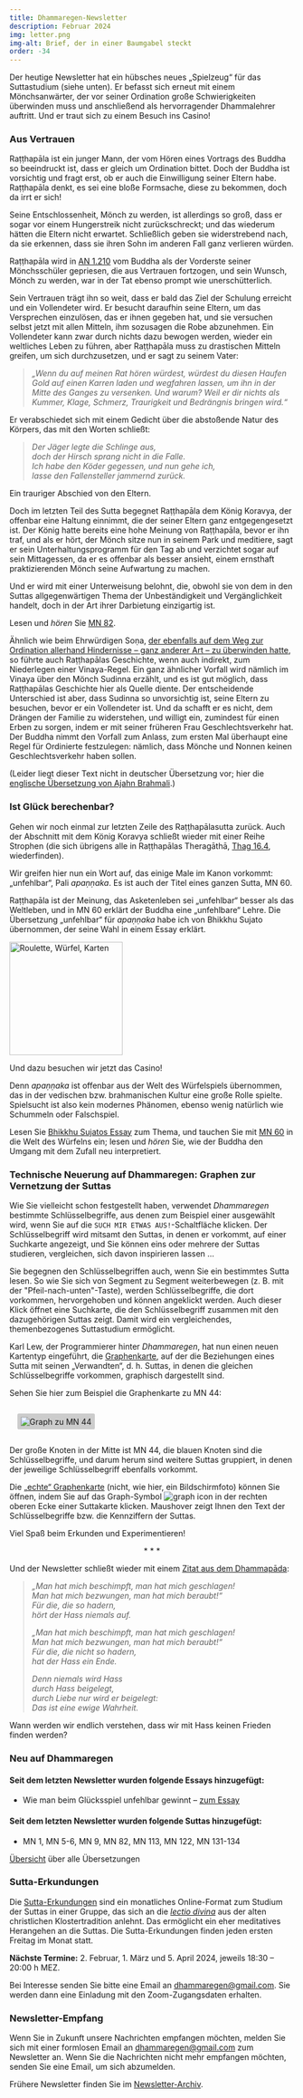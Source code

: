 ```yaml
---
title: Dhammaregen-Newsletter
description: Februar 2024
img: letter.png
img-alt: Brief, der in einer Baumgabel steckt
order: -34
---
```


Der heutige Newsletter hat ein hübsches neues „Spielzeug“ für das Suttastudium (siehe unten). Er befasst sich erneut mit einem Mönchsanwärter, der vor seiner Ordination große Schwierigkeiten überwinden muss und anschließend als hervorragender Dhammalehrer auftritt. Und er traut sich zu einem Besuch ins Casino!

### Aus Vertrauen

Raṭṭhapāla ist ein junger Mann, der vom Hören eines Vortrags des Buddha so beeindruckt ist, dass er gleich um Ordination bittet. Doch der Buddha ist vorsichtig und fragt erst, ob er auch die Einwilligung seiner Eltern habe. Raṭṭhapāla denkt, es sei eine bloße Formsache, diese zu bekommen, doch da irrt er sich! 

Seine Entschlossenheit, Mönch zu werden, ist allerdings so groß, dass er sogar vor einem Hungerstreik nicht zurückschreckt; und das wiederum hätten die Eltern nicht erwartet. Schließlich geben sie widerstrebend nach, da sie erkennen, dass sie ihren Sohn im anderen Fall ganz verlieren würden.

Raṭṭhapāla wird in [AN 1.210](#/sutta/an1.210:1.1/de/sabbamitta) vom Buddha als der Vorderste seiner Mönchsschüler gepriesen, die aus Vertrauen fortzogen, und sein Wunsch, Mönch zu werden, war in der Tat ebenso prompt wie unerschütterlich.

Sein Vertrauen trägt ihn so weit, dass er bald das Ziel der Schulung erreicht und ein Vollendeter wird. Er besucht daraufhin seine Eltern, um das Versprechen einzulösen, das er ihnen gegeben hat, und sie versuchen selbst jetzt mit allen Mitteln, ihm sozusagen die Robe abzunehmen. Ein Vollendeter kann zwar durch nichts dazu bewogen werden, wieder ein weltliches Leben zu führen, aber Raṭṭhapāla muss zu drastischen Mitteln greifen, um sich durchzusetzen, und er sagt zu seinem Vater:

>*„Wenn du auf meinen Rat hören würdest, würdest du diesen Haufen Gold auf einen Karren laden und wegfahren lassen, um ihn in der Mitte des Ganges zu versenken. Und warum? Weil er dir nichts als Kummer, Klage, Schmerz, Traurigkeit und Bedrängnis bringen wird.“*

Er verabschiedet sich mit einem Gedicht über die abstoßende Natur des Körpers, das mit den Worten schließt:

>*Der Jäger legte die Schlinge aus,*  
>*doch der Hirsch sprang nicht in die Falle.*  
>*Ich habe den Köder gegessen, und nun gehe ich,*  
>*lasse den Fallensteller jammernd zurück.*

Ein trauriger Abschied von den Eltern.

Doch im letzten Teil des Sutta begegnet Raṭṭhapāla dem König Koravya, der offenbar eine Haltung einnimmt, die der seiner Eltern ganz entgegengesetzt ist. Der König hatte bereits eine hohe Meinung von Raṭṭhapāla, bevor er ihn traf, und als er hört, der Mönch sitze nun in seinem Park und meditiere, sagt er sein Unterhaltungsprogramm für den Tag ab und verzichtet sogar auf sein Mittagessen, da er es offenbar als besser ansieht, einem ernsthaft praktizierenden Mönch seine Aufwartung zu machen.

Und er wird mit einer Unterweisung belohnt, die, obwohl sie von dem in den Suttas allgegenwärtigen Thema der Unbeständigkeit und Vergänglichkeit handelt, doch in der Art ihrer Darbietung einzigartig ist.

Lesen und *hören* Sie [MN 82](#/sutta/mn82/de/sabbamitta).

Ähnlich wie beim Ehrwürdigen Soṇa, [der ebenfalls auf dem Weg zur Ordination allerhand Hindernisse – ganz anderer Art – zu überwinden hatte](#/wiki/news/2023-12), so führte auch Raṭṭhapālas Geschichte, wenn auch indirekt, zum Niederlegen einer Vinaya-Regel. Ein ganz ähnlicher Vorfall wird nämlich im Vinaya über den Mönch Sudinna erzählt, und es ist gut möglich, dass Raṭṭhapālas Geschichte hier als Quelle diente. Der entscheidende Unterschied ist aber, dass Sudinna so unvorsichtig ist, seine Eltern zu besuchen, bevor er ein Vollendeter ist. Und da schafft er es nicht, dem Drängen der Familie zu widerstehen, und willigt ein, zumindest für einen Erben zu sorgen, indem er mit seiner früheren Frau Geschlechtsverkehr hat. Der Buddha nimmt den Vorfall zum Anlass, zum ersten Mal überhaupt eine Regel für Ordinierte festzulegen: nämlich, dass Mönche und Nonnen keinen Geschlechtsverkehr haben sollen.

(Leider liegt dieser Text nicht in deutscher Übersetzung vor; hier die [englische Übersetzung von Ajahn Brahmali](https://suttacentral.net/pli-tv-bu-vb-pj1/en/brahmali?lang=de&layout=linebyline&reference=main&notes=sidenotes&highlight=true&script=latin#5.1.1).)

### Ist Glück berechenbar?

Gehen wir noch einmal zur letzten Zeile des Raṭṭhapālasutta zurück. Auch der Abschnitt mit dem König Koravya schließt wieder mit einer Reihe Strophen (die sich übrigens alle in Raṭṭhapālas Theragāthā, [Thag 16.4](#/sutta/thag16.4/de/sabbamitta), wiederfinden). 

Wir greifen hier nun ein Wort auf, das einige Male im Kanon vorkommt: „unfehlbar“, Pali *apaṇṇaka*. Es ist auch der Titel eines ganzen Sutta, MN 60.

Raṭṭhapāla ist der Meinung, das Asketenleben sei „unfehlbar“ besser als das Weltleben, und in MN 60 erklärt der Buddha eine „unfehlbare“ Lehre. Die Übersetzung „unfehlbar“ für *apaṇṇaka* habe ich von Bhikkhu Sujato übernommen, der seine Wahl in einem Essay erklärt.

<a title="Roulette, Würfel, Karten – Bild von pngimg.com, Lizenz: https://pngimg.com/license" href="https://pngimg.com/image/48337" target="_blank"><img height="200" alt="Roulette, Würfel, Karten" src="https://pngimg.com/uploads/roulette/roulette_PNG22.png"></a>

Und dazu besuchen wir jetzt das Casino! 

Denn *apaṇṇaka* ist offenbar aus der Welt des Würfelspiels übernommen, das in der vedischen bzw. brahmanischen Kultur eine große Rolle spielte. Spielsucht ist also kein modernes Phänomen, ebenso wenig natürlich wie Schummeln oder Falschspiel.

Lesen Sie [Bhikkhu Sujatos Essay](#wiki/buddhismuskunde/unfehlbar) zum Thema, und tauchen Sie mit [MN 60](#/sutta/mn60/de/sabbamitta) in die Welt des Würfelns ein; lesen und *hören* Sie, wie der Buddha den Umgang mit dem Zufall neu interpretiert.

### Technische Neuerung auf Dhammaregen: Graphen zur Vernetzung der Suttas

Wie Sie vielleicht schon festgestellt haben, verwendet *Dhammaregen* bestimmte Schlüsselbegriffe, aus denen zum Beispiel einer ausgewählt wird, wenn Sie auf die `SUCH MIR ETWAS AUS!`-Schaltfläche klicken. Der Schlüsselbegriff wird mitsamt den Suttas, in denen er vorkommt, auf einer Suchkarte angezeigt, und Sie können eins oder mehrere der Suttas studieren, vergleichen, sich davon inspirieren lassen …

Sie begegnen den Schlüsselbegriffen auch, wenn Sie ein bestimmtes Sutta lesen. So wie Sie sich von Segment zu Segment weiterbewegen (z. B. mit der "Pfeil-nach-unten"-Taste), werden Schlüsselbegriffe, die dort vorkommen, hervorgehoben und können angeklickt werden. Auch dieser Klick öffnet eine Suchkarte, die den Schlüsselbegriff zusammen mit den dazugehörigen Suttas zeigt. Damit wird ein vergleichendes, themenbezogenes Suttastudium ermöglicht.

Karl Lew, der Programmierer hinter *Dhammaregen*, hat nun einen neuen Kartentyp eingeführt, die [Graphenkarte](#/wiki/studium/graphen), auf der die Beziehungen eines Sutta mit seinen „Verwandten“, d. h. Suttas, in denen die gleichen Schlüsselbegriffe vorkommen, graphisch dargestellt sind. 

Sehen Sie hier zum Beispiel die Graphenkarte zu MN 44:

<style>
.my-img {
  margin: 1.0em;
  padding: 0.4em; 
  border-radius: 0.2em; 
  background: #cccccc;"
}
</style>
<img src="img/mn44-de.png" alt="Graph zu MN 44" class="my-img">

Der große Knoten in der Mitte ist MN 44, die blauen Knoten sind die Schlüsselbegriffe, und darum herum sind weitere Suttas gruppiert, in denen der jeweilige Schlüsselbegriff ebenfalls vorkommt.

Die [„echte“ Graphenkarte](#/graph/mn44/de/sabbamitta) (nicht, wie hier, ein Bildschirmfoto) können Sie öffnen, indem Sie auf das Graph-Symbol <img src="img/graphicon.png" alt="graph icon"> in der rechten oberen Ecke einer Suttakarte klicken. Maushover zeigt Ihnen den Text der Schlüsselbegriffe bzw. die Kennziffern der Suttas.

Viel Spaß beim Erkunden und Experimentieren!

<div style="text-align: center;">* * *</div>

Und der Newsletter schließt wieder mit einem [Zitat aus dem Dhammapāda](#/sutta/dhp3:1/de/sabbamitta):

>*„Man hat mich beschimpft, man hat mich geschlagen!*  
>*Man hat mich bezwungen, man hat mich beraubt!“*  
>*Für die, die so hadern,*  
>*hört der Hass niemals auf.*  
>
>*„Man hat mich beschimpft, man hat mich geschlagen!*  
>*Man hat mich bezwungen, man hat mich beraubt!“*  
>*Für die, die nicht so hadern,*  
>*hat der Hass ein Ende.*  
>
>*Denn niemals wird Hass*  
>*durch Hass beigelegt,*  
>*durch Liebe nur wird er beigelegt:*  
>*Das ist eine ewige Wahrheit.*

Wann werden wir endlich verstehen, dass wir mit Hass keinen Frieden finden werden?

### Neu auf Dhammaregen

#### Seit dem letzten Newsletter wurden folgende Essays hinzugefügt:

- Wie man beim Glücksspiel unfehlbar gewinnt – [zum Essay](#/wiki/buddhismuskunde/unfehlbar)

#### Seit dem letzten Newsletter wurden folgende Suttas hinzugefügt:

- MN 1, MN 5-6, MN 9, MN 82, MN 113, MN 122, MN 131-134

[Übersicht](#/wiki/uebersetzung/uebersicht) über alle Übersetzungen

### Sutta-Erkundungen 

Die [Sutta-Erkundungen](#/wiki/erkundung) sind ein monatliches Online-Format zum Studium der Suttas in einer Gruppe, das sich an die [*lectio divina*](https://de.wikipedia.org/wiki/Lectio_divina) aus der alten christlichen Klostertradition anlehnt. Das ermöglicht ein eher meditatives Herangehen an die Suttas. Die Sutta-Erkundungen finden jeden ersten Freitag im Monat statt. 

**Nächste Termine:** 2. Februar, 1. März und 5. April 2024, jeweils 18:30 – 20:00 h MEZ.

Bei Interesse senden Sie bitte eine Email an [dhammaregen@gmail.com](mailto:dhammaregen@gmail.com). Sie werden dann eine Einladung mit den Zoom-Zugangsdaten erhalten.

### Newsletter-Empfang

Wenn Sie in Zukunft unsere Nachrichten empfangen möchten, melden Sie sich mit einer formlosen Email an [dhammaregen@gmail.com](mailto:dhammaregen@gmail.com) zum Newsletter an. Wenn Sie die Nachrichten nicht mehr empfangen möchten, senden Sie eine Email, um sich abzumelden. 

Frühere Newsletter finden Sie im [Newsletter-Archiv](#/wiki/news/inhalt).